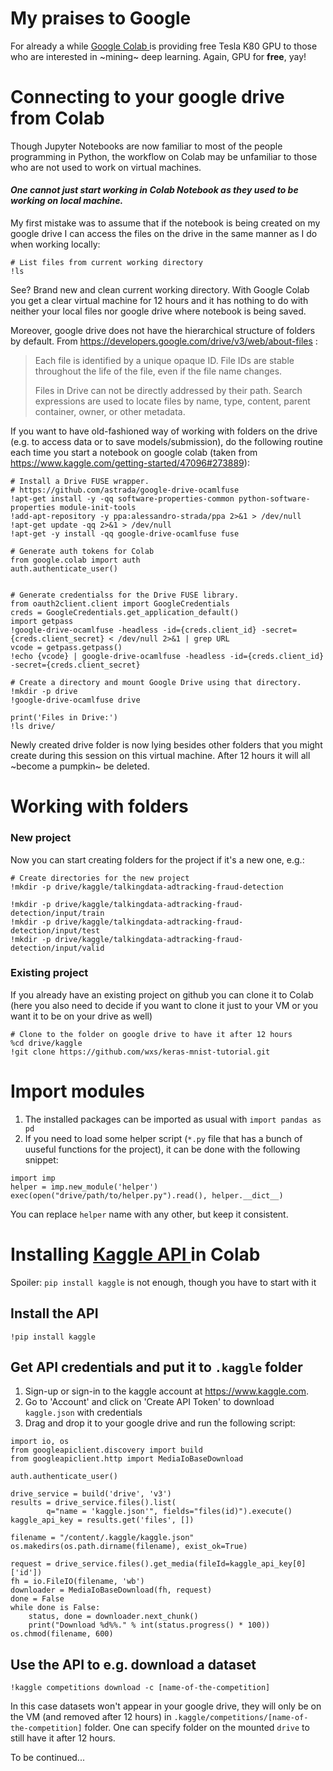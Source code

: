 # My praises to Google
For already a while <a href='https://colab.research.google.com/'> Google Colab </a> is providing free Tesla K80 GPU to those who are interested in ~mining~ deep learning. Again, GPU for **free**, yay! 

# Сonnecting to your google drive from Colab 

Though Jupyter Notebooks are now familiar to most of the people programming in Python, the workflow on Colab may be unfamiliar to those who are not used to work on virtual machines. 

#### _One cannot just start working in Colab Notebook as they used to be working on local machine._

My first mistake was to assume that if the notebook is being created on my google drive I can access the files on the drive in the same manner as I do when working locally:

``` 
# List files from current working directory
!ls
```

See? Brand new and clean current working directory. With Google Colab you get a clear virtual machine for 12 hours and it has 
nothing to do with neither your local files nor google drive where notebook is being saved.


Moreover, google drive does not have the hierarchical structure of folders by default. From https://developers.google.com/drive/v3/web/about-files :

> Each file is identified by a unique opaque ID. File IDs are stable throughout the life of the file, even if the file name changes.
>
> Files in Drive can not be directly addressed by their path. Search expressions are used to locate files by name, type, content, parent container, owner, or other metadata.

If you want to have old-fashioned way of working with folders on the drive (e.g. to access data or to save models/submission), 
do the following routine each time you start a notebook on google colab (taken from https://www.kaggle.com/getting-started/47096#273889): 

```
# Install a Drive FUSE wrapper.
# https://github.com/astrada/google-drive-ocamlfuse
!apt-get install -y -qq software-properties-common python-software-properties module-init-tools
!add-apt-repository -y ppa:alessandro-strada/ppa 2>&1 > /dev/null
!apt-get update -qq 2>&1 > /dev/null
!apt-get -y install -qq google-drive-ocamlfuse fuse

# Generate auth tokens for Colab
from google.colab import auth
auth.authenticate_user()


# Generate credentialss for the Drive FUSE library.
from oauth2client.client import GoogleCredentials
creds = GoogleCredentials.get_application_default()
import getpass
!google-drive-ocamlfuse -headless -id={creds.client_id} -secret={creds.client_secret} < /dev/null 2>&1 | grep URL
vcode = getpass.getpass()
!echo {vcode} | google-drive-ocamlfuse -headless -id={creds.client_id} -secret={creds.client_secret}

# Create a directory and mount Google Drive using that directory.
!mkdir -p drive
!google-drive-ocamlfuse drive

print('Files in Drive:')
!ls drive/
```
Newly created drive folder is now lying besides other folders that you might create during this session on this virtual machine. After 12 hours it will all ~become a pumpkin~ be deleted. 

# Working with folders 

### New project
Now you can start creating folders for the project if it's a new one, e.g.:
```
# Create directories for the new project
!mkdir -p drive/kaggle/talkingdata-adtracking-fraud-detection

!mkdir -p drive/kaggle/talkingdata-adtracking-fraud-detection/input/train
!mkdir -p drive/kaggle/talkingdata-adtracking-fraud-detection/input/test
!mkdir -p drive/kaggle/talkingdata-adtracking-fraud-detection/input/valid
```

### Existing project
If you already have an existing project on github you can clone it to Colab (here you also need to decide if you want to clone it just to your VM or you want it to be on your drive as well)

```
# Clone to the folder on google drive to have it after 12 hours
%cd drive/kaggle 
!git clone https://github.com/wxs/keras-mnist-tutorial.git 
```

# Import modules
1) The installed packages can be imported as usual with `import pandas as pd`
2) If you need to load some helper script (`*.py` file that has a bunch of uuseful functions for the project), it can be done with the following snippet:
```
import imp 
helper = imp.new_module('helper')
exec(open("drive/path/to/helper.py").read(), helper.__dict__)
``` 

You can replace `helper` name with any other, but keep it consistent.

# Installing <a href='https://github.com/Kaggle/kaggle-api'> Kaggle API </a> in Colab 

Spoiler: `pip install kaggle` is not enough, though you have to start with it

## Install the API

```!pip install kaggle```

## Get API credentials and put it to `.kaggle` folder

1) Sign-up or sign-in to the kaggle account at https://www.kaggle.com. 
2) Go to 'Account' and click on 'Create API Token' to download `kaggle.json` with credentials 
3) Drag and drop it to your google drive and run the following script:

```
import io, os
from googleapiclient.discovery import build
from googleapiclient.http import MediaIoBaseDownload

auth.authenticate_user()

drive_service = build('drive', 'v3')
results = drive_service.files().list(
        q="name = 'kaggle.json'", fields="files(id)").execute()
kaggle_api_key = results.get('files', [])

filename = "/content/.kaggle/kaggle.json"
os.makedirs(os.path.dirname(filename), exist_ok=True)

request = drive_service.files().get_media(fileId=kaggle_api_key[0]['id'])
fh = io.FileIO(filename, 'wb')
downloader = MediaIoBaseDownload(fh, request)
done = False
while done is False:
    status, done = downloader.next_chunk()
    print("Download %d%%." % int(status.progress() * 100))
os.chmod(filename, 600)
```
## Use the API to e.g. download a dataset

```!kaggle competitions download -c [name-of-the-competition]```

In this case datasets won't appear in your google drive, they will only be on the VM (and removed after 12 hours) in `.kaggle/competitions/[name-of-the-competition]` folder. One can specify folder on the mounted `drive` to still have it after 12 hours. 

To be continued...
